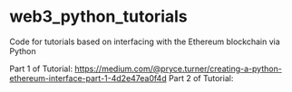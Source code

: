 # web3_python_tutorials
Code for tutorials based on interfacing with the Ethereum blockchain via Python

Part 1 of Tutorial: https://medium.com/@pryce.turner/creating-a-python-ethereum-interface-part-1-4d2e47ea0f4d
Part 2 of Tutorial:
